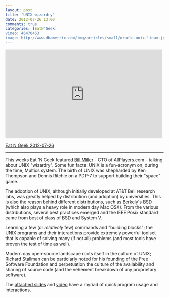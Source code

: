 ```yaml
---
layout: post
title: "UNIX wizardry"
date: 2012-07-26 13:00
comments: true
categories: [EatN'Geek]
vimeo: 46470453
image: http://www.dbametrix.com/img/articles/small/oracle-unix-linux.jpg
---
```


<iframe src="http://player.vimeo.com/video/46470453" width="500" height="281" frameborder="0" webkitAllowFullScreen mozallowfullscreen allowFullScreen></iframe> <p><a href="http://vimeo.com/46470453">Eat N Geek 2012-07-26</a>

------

This weeks Eat 'N Geek featured [Bill Miller](http://twitter.com/bcmiller) - CTO of AllPlayers.com - talking about UNIX "wizardry". Some fun facts: UNIX is a fun-acronym on, during the time, Multics system. The birth of UNIX was shepharded by Ken Thompson and Dennis Ritchie on a PDP-7 to support building their "space" game.

The adoption of UNIX, although initially developed at AT&T Bell research labs, was greatly helped by distribution (and adoption) by universities. This is also the reason behind different distributions, such as Berkely's BSD (which also plays a heavy role in modern day Mac OSX). From the various distributions, several best practices emerged and the IEEE Posix standard came from best of class of BSD and System V.

Learning a few (or *relatively* few) commands and "building blocks"; the UNIX programs and their interactions provide extremely powerful toolset that is capable of solving many (if not all) problems (and most tools have proven the test of time as well).

Modern day open-source landscape roots itself in the culture of UNIX; Richard Stallman can be particlarly noted for his founding of the Free Software Foundation and perpetuation the culture of the availability and sharing of source code (and the vehement breakdown of any proprietary software).

The [attached slides](https://docs.google.com/a/allplayers.com/presentation/d/1iqtGnBn0StccUaxVbL8FQNwGp-upDt8U1lcauY1oogo/present#slide=id.g16072346_0_174) and [video](http://vimeo.com/46470453) have a myriad of quick program usage and interactions.


<script async class="speakerdeck-embed" data-id="5015605bb52c6f00020019ca" data-ratio="1.3333333333333333" src="//speakerdeck.com/assets/embed.js"></script>

